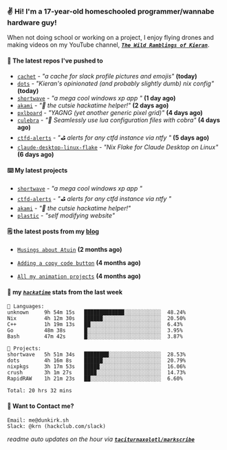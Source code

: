 ### ✌️ Hi! I'm a 17-year-old homeschooled programmer/wannabe hardware guy!

When not doing school or working on a project, I enjoy flying drones and making videos on my YouTube channel, [**_`The Wild Ramblings of Kieran`_**](https://youtube.com/@kieran.rambles).

#### 👷 The latest repos I've pushed to

- [`cachet`](https://github.com/taciturnaxolotl/cachet) - _"a cache for slack profile pictures and emojis"_ **(today)**
- [`dots`](https://github.com/taciturnaxolotl/dots) - _"Kieran's opinionated (and probably slightly dumb) nix config"_ **(today)**
- [`shortwave`](https://github.com/taciturnaxolotl/shortwave) - _"a mega cool windows xp app "_ **(1 day ago)**
- [`akami`](https://github.com/taciturnaxolotl/akami) - _"🌷 the cutsie hackatime helper!"_ **(2 days ago)**
- [`pxlboard`](https://github.com/taciturnaxolotl/pxlboard) - _"YAGNG (yet another generic pixel grid)"_ **(4 days ago)**
- [`culebra`](https://github.com/Fuabioo/culebra) - _"🐍 Seamlessly use lua configuration files with cobra"_ **(4 days ago)**
- [`ctfd-alerts`](https://github.com/taciturnaxolotl/ctfd-alerts) - _"⛳ alerts for any ctfd instance via ntfy "_ **(5 days ago)**
- [`claude-desktop-linux-flake`](https://github.com/k3d3/claude-desktop-linux-flake) - _"Nix Flake for Claude Desktop on Linux"_ **(6 days ago)**

#### ⌨️ My latest projects

- [`shortwave`](https://github.com/taciturnaxolotl/shortwave) - _"a mega cool windows xp app "_
- [`ctfd-alerts`](https://github.com/taciturnaxolotl/ctfd-alerts) - _"⛳ alerts for any ctfd instance via ntfy "_
- [`akami`](https://github.com/taciturnaxolotl/akami) - _"🌷 the cutsie hackatime helper!"_
- [`plastic`](https://github.com/taciturnaxolotl/plastic) - _"self modifying website"_

#### 🗒️ the latest posts from my [blog](https://dunkirk.sh)

- [`Musings about Atuin`](https://dunkirk.sh/blog/atuin/) **(2 months ago)**

- [`Adding a copy code button`](https://dunkirk.sh/blog/adding-a-copy-button/) **(4 months ago)**

- [`All my animation projects`](https://dunkirk.sh/blog/my-animations/) **(4 months ago)**



#### 📡 my [_`hackatime`_](https://waka.hackclub.com) stats from the last week

```text
💾 Languages:
unknown     9h 54m 15s   █████████████░░░░░░░░░░░░  48.24%
Nix         4h 12m 30s   ██████░░░░░░░░░░░░░░░░░░░  20.50%
C++         1h 19m 13s   ██░░░░░░░░░░░░░░░░░░░░░░░  6.43%
Go          48m 38s      █░░░░░░░░░░░░░░░░░░░░░░░░  3.95%
Bash        47m 42s      █░░░░░░░░░░░░░░░░░░░░░░░░  3.87%

💼 Projects:
shortwave   5h 51m 34s   ████████░░░░░░░░░░░░░░░░░  28.53%
dots        4h 16m 8s    ██████░░░░░░░░░░░░░░░░░░░  20.79%
nixpkgs     3h 17m 53s   █████░░░░░░░░░░░░░░░░░░░░  16.06%
crush       3h 1m 27s    ████░░░░░░░░░░░░░░░░░░░░░  14.73%
RapidRAW    1h 21m 23s   ██░░░░░░░░░░░░░░░░░░░░░░░  6.60%

Total: 20 hrs 32 mins
```

#### 📮 Want to Contact me?

```text
Email: me@dunkirk.sh
Slack: @krn (hackclub.com/slack)
```

_readme auto updates on the hour via [**`taciturnaxolotl/markscribe`**](https://github.com/taciturnaxolotl/markscribe)_
